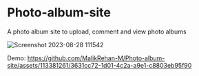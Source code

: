 # Photo-album-site
A photo album site to upload, comment and view photo albums

![Screenshot 2023-08-28 111542](https://github.com/MalikRehan-M/Photo-album-site/assets/113381261/4f6f7428-46ad-4321-b8c4-75310f71ca70)

Demo: 
https://github.com/MalikRehan-M/Photo-album-site/assets/113381261/3631cc72-1d01-4c2a-a9e1-c8803eb95f90

